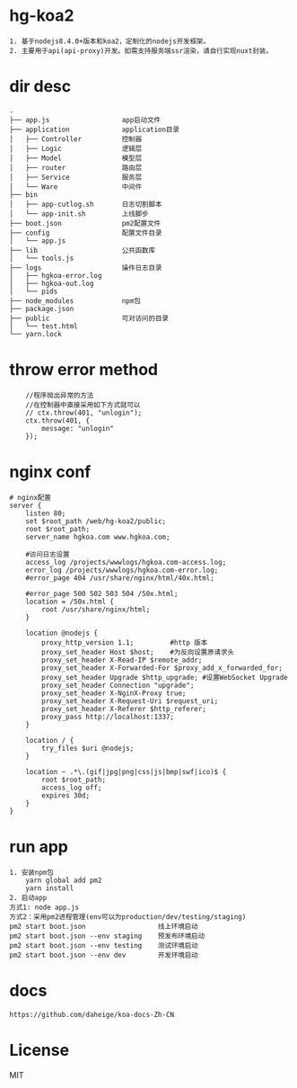 # hg-koa2
    1. 基于nodejs8.4.0+版本和koa2，定制化的nodejs开发框架。
    2. 主要用于api(api-proxy)开发。如需支持服务端ssr渲染，请自行实现nuxt封装。
# dir desc
    .
    ├── app.js                  app启动文件
    ├── application             application目录
    │   ├── Controller          控制器
    │   ├── Logic               逻辑层
    │   ├── Model               模型层
    │   ├── router              路由层
    │   ├── Service             服务层
    │   └── Ware                中间件
    ├── bin
    │   ├── app-cutlog.sh       日志切割脚本
    │   └── app-init.sh         上线脚步
    ├── boot.json               pm2配置文件
    ├── config                  配置文件目录
    │   └── app.js
    ├── lib                     公共函数库
    │   └── tools.js
    ├── logs                    操作日志目录
    │   ├── hgkoa-error.log
    │   ├── hgkoa-out.log
    │   └── pids
    ├── node_modules            npm包
    ├── package.json
    ├── public                  可对访问的目录
    │   └── test.html
    └── yarn.lock
# throw error method
        //程序抛出异常的方法
        //在控制器中直接采用如下方式就可以
        // ctx.throw(401, "unlogin");
        ctx.throw(401, {
            message: "unlogin"
        });
# nginx conf
    # nginx配置
    server {
        listen 80;
        set $root_path /web/hg-koa2/public;
        root $root_path;
        server_name hgkoa.com www.hgkoa.com;

        #访问日志设置
        access_log /projects/wwwlogs/hgkoa.com-access.log;
        error_log /projects/wwwlogs/hgkoa.com-error.log;
        #error_page 404 /usr/share/nginx/html/40x.html;

        #error_page 500 502 503 504 /50x.html;
        location = /50x.html {
            root /usr/share/nginx/html;
        }

        location @nodejs {
            proxy_http_version 1.1;         #http 版本
            proxy_set_header Host $host;    #为反向设置原请求头
            proxy_set_header X-Read-IP $remote_addr;
            proxy_set_header X-Forwarded-For $proxy_add_x_forwarded_for;
            proxy_set_header Upgrade $http_upgrade; #设置WebSocket Upgrade
            proxy_set_header Connection "upgrade";
            proxy_set_header X-NginX-Proxy true;
            proxy_set_header X-Request-Uri $request_uri;
            proxy_set_header X-Referer $http_referer;
            proxy_pass http://localhost:1337;
        }

        location / {
            try_files $uri @nodejs;
        }

        location ~ .*\.(gif|jpg|png|css|js|bmp|swf|ico)$ {
            root $root_path;
            access_log off;
            expires 30d;
        }
    }
# run app
    1. 安装npm包
        yarn global add pm2
        yarn install
    2. 启动app
    方式1: node app.js
    方式2：采用pm2进程管理(env可以为production/dev/testing/staging)
    pm2 start boot.json　　　             线上环境启动
    pm2 start boot.json --env staging    预发布环境启动
    pm2 start boot.json --env testing    测试环境启动
    pm2 start boot.json --env dev        开发环境启动
# docs
    https://github.com/daheige/koa-docs-Zh-CN
# License
  MIT

